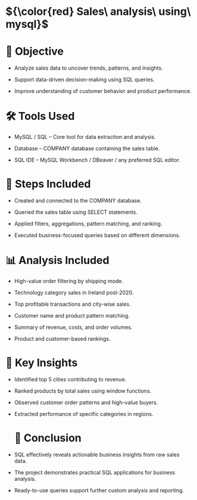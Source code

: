 # ${\color{red} Sales\  analysis\  using\ mysql}$

# 🎯 Objective
- Analyze sales data to uncover trends, patterns, and insights.

- Support data-driven decision-making using SQL queries.

- Improve understanding of customer behavior and product performance.


# 🛠️ Tools Used
- MySQL / SQL – Core tool for data extraction and analysis.

- Database – COMPANY database containing the sales table.

- SQL IDE – MySQL Workbench / DBeaver / any preferred SQL editor.


# 🧭 Steps Included
- Created and connected to the COMPANY database.

 - Queried the sales table using SELECT statements.

 - Applied filters, aggregations, pattern matching, and ranking.

- Executed business-focused queries based on different dimensions.


# 📊 Analysis Included
- High-value order filtering by shipping mode.

- Technology category sales in Ireland post-2020.

- Top profitable transactions and city-wise sales.

- Customer name and product pattern matching.

- Summary of revenue, costs, and order volumes.

- Product and customer-based rankings.


# 🔑 Key Insights
- Identified top 5 cities contributing to revenue.

- Ranked products by total sales using window functions.

- Observed customer order patterns and high-value buyers.

- Extracted performance of specific categories in regions.


  # 🧾 Conclusion
- SQL effectively reveals actionable business insights from raw sales data.

- The project demonstrates practical SQL applications for business analysis.

- Ready-to-use queries support further custom analysis and reporting.
